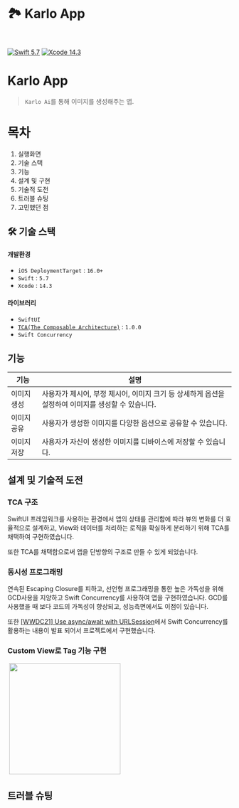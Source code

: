 # 🏞️ Karlo App
<br>

[![Swift 5.7](https://img.shields.io/badge/swift-5.7-ED523F.svg?style=flat)]() [![Xcode 14.3](https://img.shields.io/badge/Xcode-14.3-ED523F.svg?style=flat&color=blue)]()

# Karlo App
> `Karlo Ai`를 통해 이미지를 생성해주는 앱.

# 목차
1. 실행화면
2. 기술 스택
3. 기능
4. 설계 및 구현
5. 기술적 도전
6. 트러블 슈팅
7. 고민했던 점


## 🛠 기술 스택

#### 개발환경
- `iOS DeploymentTarget` : `16.0+`
- `Swift` : `5.7`
- `Xcode` : `14.3`

#### 라이브러리
- `SwiftUI`
- [`TCA(The Composable Architecture)`](https://github.com/pointfreeco/swift-composable-architecture) : `1.0.0`
- `Swift Concurrency`

## 기능

| 기능 | 설명 |
| -------- | -------- |
| 이미지 생성 | 사용자가 제시어, 부정 제시어, 이미지 크기 등 상세하게 옵션을 설정하여 이미지를 생성할 수 있습니다. |
| 이미지 공유 | 사용자가 생성한 이미지를 다양한 옵션으로 공유할 수 있습니다. |
| 이미지 저장 | 사용자가 자신이 생성한 이미지를 디바이스에 저장할 수 있습니다. |

## 설계 및 기술적 도전

### TCA 구조
SwiftUI 프레임워크를 사용하는 환경에서 앱의 상태를 관리함에 따라 뷰의 변화를 더 효율적으로 설계하고, View와 데이터를 처리하는 로직을 확실하게 분리하기 위해 TCA를 채택하여 구현하였습니다.

또한 TCA를 채택함으로써 앱을 단방향의 구조로 만들 수 있게 되었습니다.

### 동시성 프로그래밍
연속된 Escaping Closure를 피하고, 선언형 프로그래밍을 통한 높은 가독성을 위해 GCD사용을 지양하고 Swift Concurrency를 사용하여 앱을 구현하였습니다.
GCD를 사용했을 때 보다 코드의 가독성이 향상되고, 성능측면에서도 이점이 있습니다.

또한 [[WWDC21] Use async/await with URLSession](https://developer.apple.com/wwdc21/10095)에서 Swift Concurrency를 활용하는 내용이 발표 되어서 프로젝트에서 구현했습니다.

### Custom View로 Tag 기능 구현
![]()
<img src = "https://hackmd.io/_uploads/Sk6AXZoJ6.png" widht = 300 height = 250>

## 트러블 슈팅
